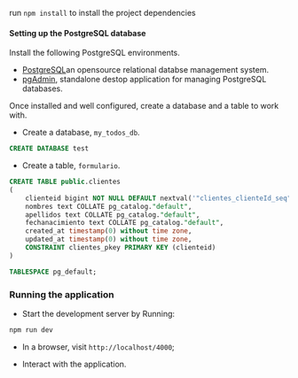 run `npm install` to install the project dependencies

#### Setting up the PostgreSQL database
Install the following PostgreSQL environments.

- [PostgreSQL](https://www.postgresql.org/download/)an opensource relational databse management system.
- [pgAdmin](https://www.pgadmin.org/download/), standalone destop application for managing PostgreSQL databases.

Once installed and well configured, create a database and a table to work with.

- Create a database, `my_todos_db`.

```SQL
CREATE DATABASE test
```

- Create a table, `formulario`.

```SQL
CREATE TABLE public.clientes
(
    clienteid bigint NOT NULL DEFAULT nextval('"clientes_clienteId_seq"'::regclass),
    nombres text COLLATE pg_catalog."default",
    apellidos text COLLATE pg_catalog."default",
    fechanacimiento text COLLATE pg_catalog."default",
    created_at timestamp(0) without time zone,
    updated_at timestamp(0) without time zone,
    CONSTRAINT clientes_pkey PRIMARY KEY (clienteid)
)

TABLESPACE pg_default;
```


### Running the application

- Start the development server by Running:

```bash
npm run dev
```

- In a browser, visit `http://localhost/4000`;

- Interact with the application.
